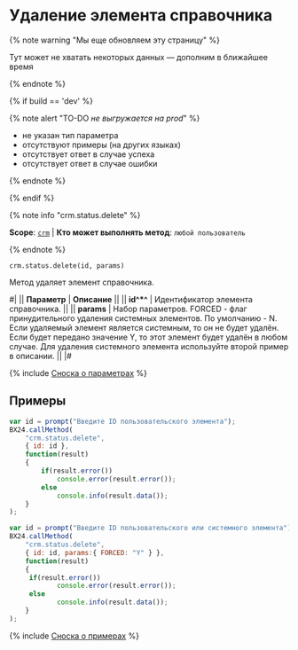 # Удаление элемента справочника

{% note warning "Мы еще обновляем эту страницу" %}

Тут может не хватать некоторых данных — дополним в ближайшее время

{% endnote %}

{% if build == 'dev' %}

{% note alert "TO-DO _не выгружается на prod_" %}

- не указан тип параметра
- отсутствуют примеры (на других языках)
- отсутствует ответ в случае успеха
- отсутствует ответ в случае ошибки

{% endnote %}

{% endif %}

{% note info "crm.status.delete" %}

**Scope**: [`crm`](../../scopes/permissions.md) | **Кто может выполнять метод**: `любой пользователь`

{% endnote %}

```http
crm.status.delete(id, params)
```

Метод удаляет элемент справочника.

#|
|| **Параметр** | **Описание** ||
|| **id^*^** | Идентификатор элемента справочника. ||
|| **params** | Набор параметров. FORCED - флаг принудительного удаления системных элементов. По умолчанию - N. Если удаляемый элемент является системным, то он не будет удалён. Если будет передано значение Y, то этот элемент будет удалён в любом случае. Для удаления системного элемента используйте второй пример в описании. ||
|#

{% include [Сноска о параметрах](../../../_includes/required.md) %}

## Примеры

```javascript
var id = prompt("Введите ID пользовательского элемента");
BX24.callMethod(
    "crm.status.delete",
    { id: id },
    function(result)
    {
        if(result.error())
            console.error(result.error());
        else
            console.info(result.data());
    }
);
```

```javascript
var id = prompt("Введите ID пользовательского или системного элемента");
BX24.callMethod(
    "crm.status.delete",
    { id: id, params:{ FORCED: "Y" } },
    function(result)
    {
     if(result.error())
            console.error(result.error());
     else
            console.info(result.data());
    }
);
```

{% include [Сноска о примерах](../../../_includes/examples.md) %}